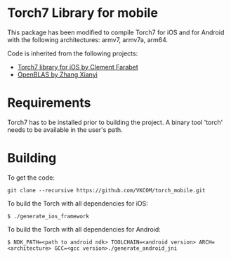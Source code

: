 Torch7 Library for mobile
=========================

This package has been modified to compile Torch7 for iOS and for Android with the following architectures: armv7, armv7a, arm64.

Code is inherited from the following projects:
* [Torch7 library for iOS by Clement Farabet](https://github.com/clementfarabet/torch-ios)
* [OpenBLAS by Zhang Xianyi](https://github.com/xianyi/OpenBLAS)

Requirements
============

Torch7 has to be installed prior to building the project. A binary tool 'torch' needs to be available in the user's path.

Building
========
To get the code:

    git clone --recursive https://github.com/VKCOM/torch_mobile.git

To build the Torch with all dependencies for iOS:

    $ ./generate_ios_framework

To build the Torch with all dependencies for Android:

    $ NDK_PATH=<path to android ndk> TOOLCHAIN=<android version> ARCH=<architecture> GCC=<gcc version>./generate_android_jni
